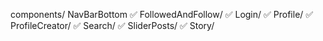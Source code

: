 components/
  NavBarBottom ✅
  FollowedAndFollow/ ✅
  Login/ ✅
  Profile/ ✅
  ProfileCreator/ ✅
  Search/ ✅
  SliderPosts/ ✅
  Story/ 